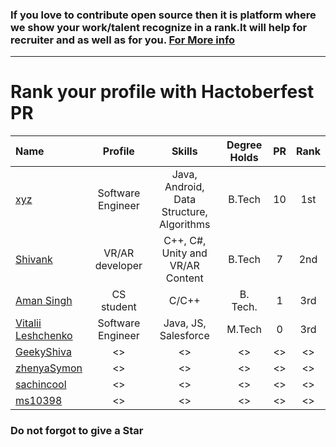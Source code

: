   
  ### If you love to contribute open source then it is platform where we show your work/talent recognize in a rank.It will help for recruiter and as well as for you. [For More info](https://github.com/jsroyal/JobProfile/blob/master/RuleForRank.md)
-------------------------------------------------------------------------------------------------------------------------------
 
 
  
  
  #                            Rank your profile  with Hactoberfest PR 


 | Name | Profile | Skills | Degree Holds | PR | Rank|
 |:--------|:--------:|:------------:|:------------:|:------------:|:------------:|
 | [xyz]() | Software Engineer | Java, Android, Data Structure, Algorithms | B.Tech | 10 | 1st |
 | [Shivank](https://github.com/GeekyShiva) | VR/AR developer | C++, C#, Unity and VR/AR Content | B.Tech | 7 | 2nd |
 | [Aman Singh](https://github.com/aman935) | CS student | C/C++ | B. Tech. | 1 | 3rd|
 | [Vitalii Leshchenko]( https://github.com/vitaliaventel) | Software Engineer | Java, JS, Salesforce | M.Tech | 0 | 3rd |
 | [GeekyShiva]() | <> | <> | <> | <> | <> |
 | [zhenyaSymon]() | <> | <> | <> | <> | <> 
 | [sachincool]() | <> | <> | <> | <> | <> |
 | [ms10398]() | <> | <> | <> | <> | <> |
 


 
 
 ### Do not forgot to give a Star     
 

 
 

